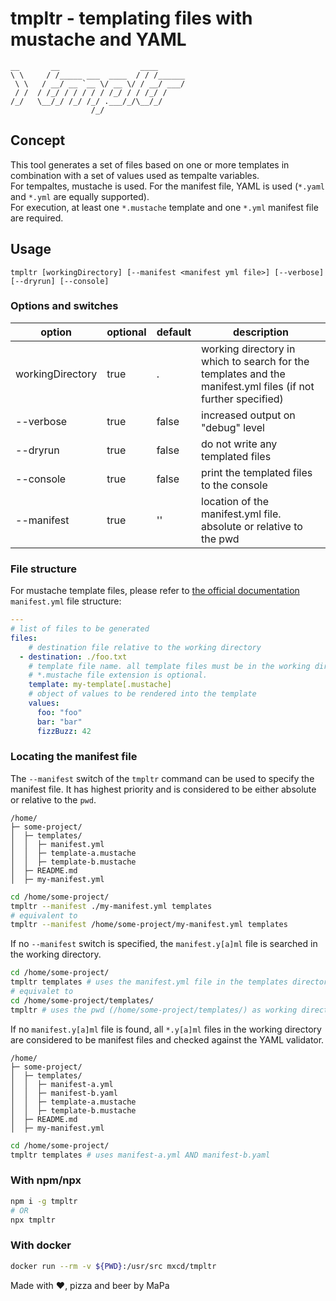 # tmpltr - templating files with mustache and YAML
```
__       __                  ____      
\ \     / /_____ ___  ____  / / /______
 \ \   / __/ __ `__ \/ __ \/ / __/ ___/
 / /  / /_/ / / / / / /_/ / / /_/ /    
/_/   \__/_/ /_/ /_/ .___/_/\__/_/     
                  /_/                  
```

## Concept
This tool generates a set of files based on one or more templates in combination with a set of values used as tempalte variables.  
For tempaltes, mustache is used. For the manifest file, YAML is used (`*.yaml` and `*.yml` are equally supported).  
For execution, at least one `*.mustache` template and one `*.yml` manifest file are required.

## Usage
```
tmpltr [workingDirectory] [--manifest <manifest yml file>] [--verbose] [--dryrun] [--console]
```

### Options and switches
| option           | optional | default | description                                                                                                  |
|------------------|----------|---------|--------------------------------------------------------------------------------------------------------------|
| workingDirectory | true     | .       | working directory in which to search for the templates and the manifest.yml files (if not further specified) |
| --verbose        | true     | false   | increased output on "debug" level                                                                            |
| --dryrun         | true     | false   | do not write any templated files                                                                             |
| --console        | true     | false   | print the templated files to the console                                                                     |
| --manifest       | true     | ''      | location of the manifest.yml file. absolute or relative to the pwd                                           |


### File structure
For mustache template files, please refer to [the official documentation](https://mustache.github.io/mustache.5.html)  
`manifest.yml` file structure:
``` yaml
---
# list of files to be generated
files: 
    # destination file relative to the working directory
  - destination: ./foo.txt 
    # template file name. all template files must be in the working directory. 
    # *.mustache file extension is optional.
    template: my-template[.mustache] 
    # object of values to be rendered into the template
    values:
      foo: "foo"
      bar: "bar"
      fizzBuzz: 42
```

### Locating the manifest file
The `--manifest` switch of the `tmpltr` command can be used to specify the manifest file. It has highest priority and is considered to be either absolute or relative to the `pwd`.  
```
/home/
├─ some-project/
│  ├─ templates/
│  │  ├─ manifest.yml
│  │  ├─ template-a.mustache
│  │  ├─ template-b.mustache
│  ├─ README.md
│  ├─ my-manifest.yml
```
``` bash
cd /home/some-project/
tmpltr --manifest ./my-manifest.yml templates
# equivalent to
tmpltr --manifest /home/some-project/my-manifest.yml templates
```  

If no `--manifest` switch is specified, the `manifest.y[a]ml` file is searched in the working directory.
``` bash
cd /home/some-project/
tmpltr templates # uses the manifest.yml file in the templates directory
# equivalet to
cd /home/some-project/templates/
tmpltr # uses the pwd (/home/some-project/templates/) as working directory and uses the manifest.yml file
```

If no `manifest.y[a]ml` file is found, all `*.y[a]ml` files in the working directory are considered to be manifest files and checked against the YAML validator.
```
/home/
├─ some-project/
│  ├─ templates/
│  │  ├─ manifest-a.yml
│  │  ├─ manifest-b.yaml
│  │  ├─ template-a.mustache
│  │  ├─ template-b.mustache
│  ├─ README.md
│  ├─ my-manifest.yml
```
``` bash
cd /home/some-project/
tmpltr templates # uses manifest-a.yml AND manifest-b.yaml
```

### With npm/npx
``` bash
npm i -g tmpltr
# OR
npx tmpltr
```
### With docker
``` bash
docker run --rm -v ${PWD}:/usr/src mxcd/tmpltr
```
  
  
Made with &#9829;, pizza and beer by MaPa